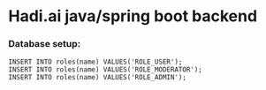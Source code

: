 # Hadi.ai java/spring boot backend

### Database setup:

```
INSERT INTO roles(name) VALUES('ROLE_USER');
INSERT INTO roles(name) VALUES('ROLE_MODERATOR');
INSERT INTO roles(name) VALUES('ROLE_ADMIN');
```